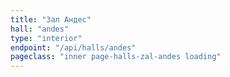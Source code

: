 ```yaml
---
title: "Зал Андес"
hall: "andes"
type: "interior"
endpoint: "/api/halls/andes"
pageclass: "inner page-halls-zal-andes loading"
---
```

